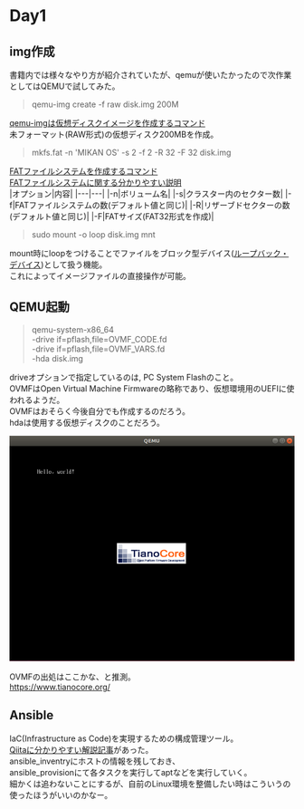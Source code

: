 # Day1

## img作成
書籍内では様々なやり方が紹介されていたが、qemuが使いたかったので次作業としてはQEMUで試してみた。

>qemu-img create -f raw disk.img 200M

[qemu-imgは仮想ディスクイメージを作成するコマンド](https://blue-red.ddo.jp/~ao/wiki/wiki.cgi?page=KVM+%B4%D8%CF%A2%A5%B3%A5%DE%A5%F3%A5%C9#p10)  
未フォーマット(RAW形式)の仮想ディスク200MBを作成。

> mkfs.fat -n 'MIKAN OS' -s 2 -f 2 -R 32 -F 32 disk.img

[FATファイルシステムを作成するコマンド](https://manpages.debian.org/testing/dosfstools/mkfs.fat.8.en.html)  
[FATファイルシステムに関する分かりやすい説明](http://memes.sakura.ne.jp/memes/?page_id=2303)  
|オプション|内容|
|---|---|
|-n|ボリューム名|
|-s|クラスター内のセクター数|
|-f|FATファイルシステムの数(デフォルト値と同じ)|
|-R|リザーブドセクターの数(デフォルト値と同じ)|
|-F|FATサイズ(FAT32形式を作成)|

> sudo mount -o loop disk.img mnt

mount時にloopをつけることでファイルをブロック型デバイス([ループバック・デバイス](https://tototoshi.hatenablog.com/entry/20100528/1275061922))として扱う機能。  
これによってイメージファイルの直接操作が可能。  

## QEMU起動
>qemu-system-x86_64 \
    -drive if=pflash,file=OVMF_CODE.fd \
    -drive if=pflash,file=OVMF_VARS.fd \
    -hda disk.img

driveオプションで指定しているのは, PC System Flashのこと。  
OVMFはOpen Virtual Machine Firmwareの略称であり、仮想環境用のUEFIに使われるようだ。  
OVMFはおそらく今後自分でも作成するのだろう。  
hdaは使用する仮想ディスクのことだろう。  

![QEMU画面](qemu_boot.png)

OVMFの出処はここかな、と推測。  
https://www.tianocore.org/  

## Ansible
IaC(Infrastructure as Code)を実現するための構成管理ツール。  
[Qiitaに分かりやすい解説記事](https://qiita.com/comefigo/items/d749001da5637e09cb1b)があった。  
ansible_inventryにホストの情報を残しておき、  
ansible_provisionにて各タスクを実行してaptなどを実行していく。    
細かくは追わないことにするが、自前のLinux環境を整備したい時はこういうの使ったほうがいいのかなー。  
